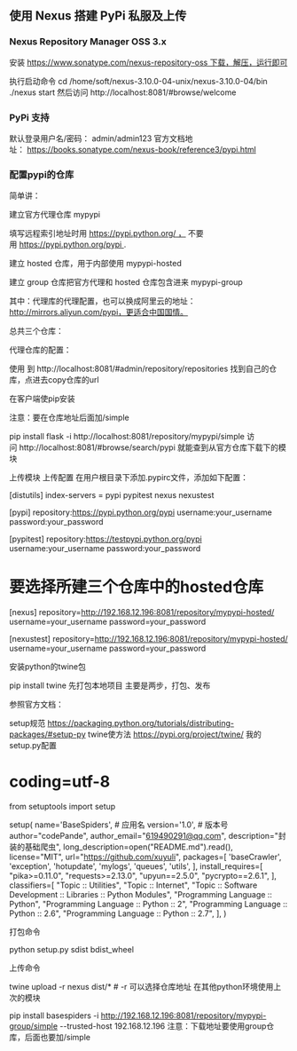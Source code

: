 ## 使用 Nexus 搭建 PyPi 私服及上传

### Nexus Repository Manager OSS 3.x
安装
https://www.sonatype.com/nexus-repository-oss 下载，解压，运行即可

执行启动命令
cd /home/soft/nexus-3.10.0-04-unix/nexus-3.10.0-04/bin
./nexus start
然后访问 http://localhost:8081/#browse/welcome

### PyPi 支持
默认登录用户名/密码： admin/admin123 官方文档地址： https://books.sonatype.com/nexus-book/reference3/pypi.html

### 配置pypi的仓库
简单讲：

建立官方代理仓库 mypypi

填写远程索引地址时用 https://pypi.python.org/ ， 不要用 https://pypi.python.org/pypi .

建立 hosted 仓库，用于内部使用 mypypi-hosted

建立 group 仓库把官方代理和 hosted 仓库包含进来 mypypi-group

其中：代理库的代理配置，也可以换成阿里云的地址：http://mirrors.aliyun.com/pypi，更适合中国国情。

总共三个仓库：



代理仓库的配置：



使用
到 http://localhost:8081/#admin/repository/repositories 找到自己的仓库，点进去copy仓库的url

在客户端使pip安装

注意：要在仓库地址后面加/simple

pip install flask -i http://localhost:8081/repository/mypypi/simple
访问 http://localhost:8081/#browse/search/pypi 就能查到从官方仓库下载下的模块

上传模块
上传配置
在用户根目录下添加.pypirc文件，添加如下配置：

[distutils]
index-servers =
    pypi
    pypitest
    nexus
    nexustest
 
[pypi]
repository:https://pypi.python.org/pypi
username:your_username
password:your_password
 
[pypitest]
repository:https://testpypi.python.org/pypi
username:your_username
password:your_password
 
# 要选择所建三个仓库中的hosted仓库
[nexus]
repository=http://192.168.12.196:8081/repository/mypypi-hosted/
username=your_username
password=your_password
 
[nexustest]
repository=http://192.168.12.196:8081/repository/mypypi-hosted/
username=your_username
password=your_password
 
安装python的twine包

pip install twine
先打包本地项目 主要是两步，打包、发布

参照官方文档：

setup规范 https://packaging.python.org/tutorials/distributing-packages/#setup-py
twine使方法 https://pypi.org/project/twine/
我的setup.py配置

# coding=utf-8
from setuptools import setup
 
setup(
    name='BaseSpiders',  # 应用名
    version='1.0',  # 版本号
    author="codePande",
    author_email="619490291@qq.com",
    description="封装的基础爬虫",
    long_description=open("README.md").read(),
    license="MIT",
    url="https://github.com/xuyuli",
    packages=[
        'baseCrawler',
        'exception',
        'hotupdate',
        'mylogs',
        'queues',
        'utils',
    ],
    install_requires=[
        "pika>=0.11.0",
        "requests>=2.13.0",
        "upyun==2.5.0",
        "pycrypto==2.6.1",
    ],
    classifiers=[
        "Topic :: Utilities",
        "Topic :: Internet",
        "Topic :: Software Development :: Libraries :: Python Modules",
        "Programming Language :: Python",
        "Programming Language :: Python :: 2",
        "Programming Language :: Python :: 2.6",
        "Programming Language :: Python :: 2.7",
    ],
)
 
打包命令

python setup.py sdist bdist_wheel
 
上传命令

twine upload -r nexus dist/*  # -r 可以选择仓库地址
在其他python环境使用上次的模块

pip install basespiders -i http://192.168.12.196:8081/repository/mypypi-group/simple --trusted-host 192.168.12.196
注意：下载地址要使用group仓库，后面也要加/simple
